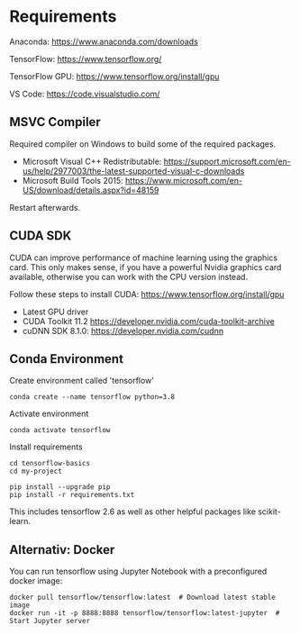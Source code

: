 # Requirements #

Anaconda: https://www.anaconda.com/downloads   

TensorFlow: https://www.tensorflow.org/ 

TensorFlow GPU: https://www.tensorflow.org/install/gpu

VS Code: https://code.visualstudio.com/

## MSVC Compiler ##
Required compiler on Windows to build some of the required packages.

* Microsoft Visual C++ Redistributable: https://support.microsoft.com/en-us/help/2977003/the-latest-supported-visual-c-downloads
* Microsoft Build Tools 2015: https://www.microsoft.com/en-US/download/details.aspx?id=48159

Restart afterwards.

## CUDA SDK ##
CUDA can improve performance of machine learning using the graphics card. 
This only makes sense, if you have a powerful Nvidia graphics card available, otherwise you can work with the CPU version instead. 

Follow these steps to install CUDA: https://www.tensorflow.org/install/gpu
* Latest GPU driver
* CUDA Toolkit 11.2 https://developer.nvidia.com/cuda-toolkit-archive
* cuDNN SDK 8.1.0: https://developer.nvidia.com/cudnn

## Conda Environment ##
Create environment called 'tensorflow'
```
conda create --name tensorflow python=3.8
```

Activate environment
```
conda activate tensorflow
```

Install requirements
```
cd tensorflow-basics
cd my-project

pip install --upgrade pip
pip install -r requirements.txt
```
This includes tensorflow 2.6 as well as other helpful packages like scikit-learn.



## Alternativ: Docker ##

You can run tensorflow using Jupyter Notebook with a preconfigured docker image:

```
docker pull tensorflow/tensorflow:latest  # Download latest stable image
docker run -it -p 8888:8888 tensorflow/tensorflow:latest-jupyter  # Start Jupyter server 
```

